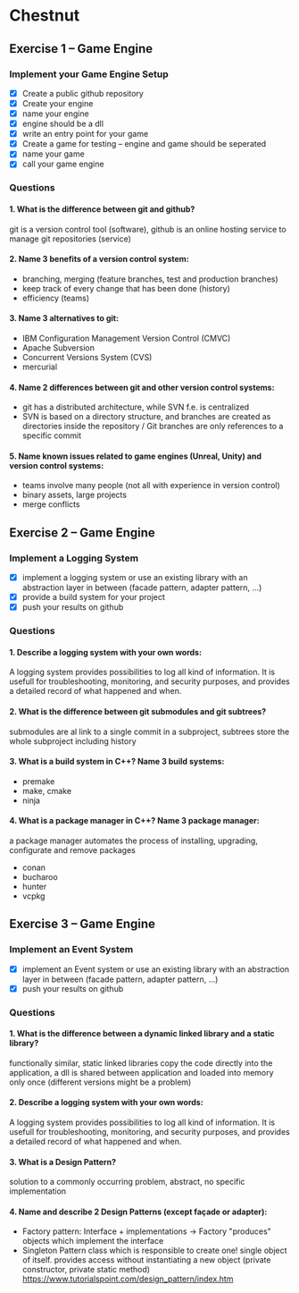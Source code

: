 # Chestnut

## Exercise 1 – Game Engine
### Implement your Game Engine Setup
- [x] Create a public github repository
- [x] Create your engine
- [x] name your engine
- [x] engine should be a dll
- [x] write an entry point for your game
- [x] Create a game for testing – engine and game should be seperated
- [x] name your game
- [x] call your game engine
### Questions
#### 1. What is the difference between git and github?
git is a version control tool (software), github is an online hosting service to manage git repositories (service)
#### 2. Name 3 benefits of a version control system:
- branching, merging (feature branches, test and production branches)
- keep track of every change that has been done (history)
- efficiency (teams)
#### 3. Name 3 alternatives to git:
-  IBM Configuration Management Version Control (CMVC)
-  Apache Subversion
-  Concurrent Versions System (CVS)
-  mercurial
#### 4. Name 2 differences between git and other version control systems:
 - git has a distributed architecture, while SVN f.e. is centralized
 - SVN is based on a directory structure, and branches are created as directories inside the repository / Git branches are only references to a specific commit
#### 5. Name known issues related to game engines (Unreal, Unity) and version control systems:
- teams involve many people (not all with experience in version control)
- binary assets, large projects
- merge conflicts 
## Exercise 2 – Game Engine
### Implement a Logging System
- [x] implement a logging system or use an existing library with an abstraction layer in between (facade pattern, adapter pattern, ...)
- [x] provide a build system for your project
- [x] push your results on github
### Questions
#### 1. Describe a logging system with your own words:
A logging system provides possibilities to log all kind of information. It is usefull for troubleshooting, monitoring, and security purposes, and provides a detailed record of what happened and when.
#### 2. What is the difference between git submodules and git subtrees?
submodules are al link to a single commit in a subproject, subtrees store the whole subproject including history
#### 3. What is a build system in C++? Name 3 build systems:
- premake 
- make, cmake
- ninja
#### 4. What is a package manager in C++? Name 3 package manager:
a package manager automates the process of installing, upgrading, configurate and remove packages
- conan
- bucharoo
- hunter
- vcpkg
## Exercise 3 – Game Engine
### Implement an Event System
- [x] implement an Event system or use an existing library with an abstraction layer in between (facade pattern, adapter pattern, ...)
- [x] push your results on github
### Questions
#### 1. What is the difference between a dynamic linked library and a static library?
functionally similar, static linked libraries copy the code directly into the application, a dll is shared between application and loaded into memory only once (different versions might be a problem)
#### 2. Describe a logging system with your own words:
A logging system provides possibilities to log all kind of information. It is usefull for troubleshooting, monitoring, and security purposes, and provides a detailed record of what happened and when.
#### 3. What is a Design Pattern?
solution to a commonly occurring problem, abstract, no specific implementation
#### 4. Name and describe 2 Design Patterns (except façade or adapter):
- Factory pattern:
Interface + implementations -> Factory "produces" objects which implement the interface
- Singleton Pattern
class which is responsible to create one! single object of itself. provides access without instantiating a new object (private constructor, private static method)
https://www.tutorialspoint.com/design_pattern/index.htm

